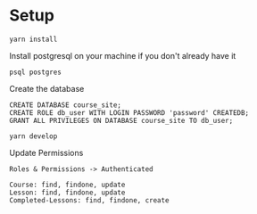 # Setup

```
yarn install
```

Install postgresql on your machine if you don't already have it

```
psql postgres
```

Create the database

```
CREATE DATABASE course_site;
CREATE ROLE db_user WITH LOGIN PASSWORD 'password' CREATEDB;
GRANT ALL PRIVILEGES ON DATABASE course_site TO db_user;
```

```
yarn develop
```

Update Permissions

```
Roles & Permissions -> Authenticated

Course: find, findone, update
Lesson: find, findone, update
Completed-Lessons: find, findone, create
```
